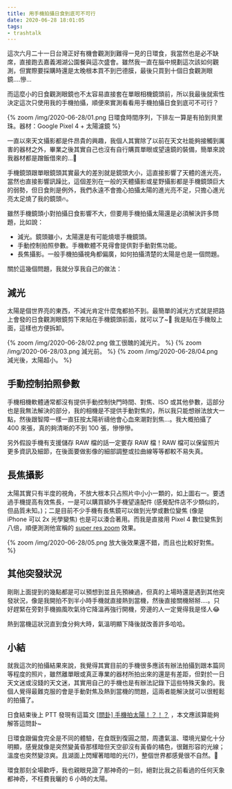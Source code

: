 ```yaml
---
title: 用手機拍攝日食到底可不可行
date: 2020-06-28 18:01:05
tags:
- trashtalk
---
```


這次六月二十一日台灣正好有機會觀測到難得一見的日環食，我當然也是必不缺席，直接跑去嘉義湘湖公園餐與這次盛會。雖然我一直在腦中規劃這次該如何觀測，但實際要採購時還是太晚根本買不到巴德膜，最後只買到十個日食觀測眼鏡....慘...

而這麼小的日食觀測眼鏡也不太容易直接套在單眼相機鏡頭前，所以我最後就索性決定這次只使用我的手機拍攝，順便來實測看看用手機拍攝日食到底可不可行？

{% zoom /img/2020-06-28/01.png 日環食時間序列，下排左一算是有拍到貝里珠。器材：Google Pixel 4 + 太陽濾鏡 %}

<!-- more -->

一直以來天文攝影都是件昂貴的興趣，我個人其實除了以前在天文社能夠接觸到厲害的器材之外，畢業之後其實自己也沒有自行購買單眼或望遠鏡的裝備，簡單來說我器材都是蹭飯借來的...🤣

手機鏡頭跟單眼鏡頭其實最大的差別就是鏡頭大小，這直接影響了天體的進光亮，當然也直接影響訊躁比，這個差別在一般的天體攝影或星野攝影都是手機鏡頭巨大的弱勢，但日食則是例外，我們永遠不會擔心拍攝太陽的進光亮不足，只擔心進光亮太足燒了我的鏡頭🔥。

雖然手機鏡頭小對拍攝日食影響不大，但要用手機拍攝太陽還是必須解決許多問題，比如說：

- 減光。鏡頭雖小，太陽還是有可能燒壞手機鏡頭。
- 手動控制拍照參數。手機軟體不見得會提供對手動對焦功能。
- 長焦攝影。一般手機拍攝視角都偏廣，如何拍攝清楚的太陽是也是一個問題。

關於這幾個問題，我就分享我自己的做法：

## 減光

太陽是個世界亮的東西，不減光肯定什麼鬼都拍不到。最簡單的減光方式就是把路上會發的日食觀測眼鏡剪下來貼在手機鏡頭前面，就可以了~🎉
我是貼在手機殼上面，這樣也方便拆卸。

<div style="display: flex; align-items: center;">
{% zoom /img/2020-06-28/02.png 做工很醜的減光片。 %}
{% zoom /img/2020-06-28/03.png 減光前。 %}
{% zoom /img/2020-06-28/04.png 減光後，太陽超小。 %}
</div>

## 手動控制拍照參數

手機相機軟體通常都沒有提供手動控制快門時間、對焦、ISO 或其他參數，這部分也是我無法解決的部分，我的相機是不提供手動對焦的，所以我只能想辦法放大一點，然後跟智障一樣一直狂按太陽祈禱他會心血來潮對到焦...。我大概拍攝了 400 來張，真的夠清晰的不到 100 張，慘慘慘。

另外假設手機有支援儲存 RAW 檔的話一定要存 RAW 檔！RAW 檔可以保留照片更多資訊及細節，在後面要做影像的細部調整或拉曲線等等都較不易失真。


## 長焦攝影

太陽其實只有半度的視角，不放大根本只占照片中小小一顆的，如上圖右一。要透過手機提高有效焦長，一是可以購買額外手機望遠配件 (感覺配件店不少類似的，但品質未知。)；二是目前不少手機有長焦鏡可以做到光學或數位變焦 (像是 iPhone 可以 2x 光學變焦) 也是可以湊合著用。而我是直接用 Pixel 4 數位變焦到八倍，順便測測他宣稱的 [super res zoom](https://ai.googleblog.com/2018/10/see-better-and-further-with-super-res.html) 效果。

{% zoom /img/2020-06-28/05.png 放大後效果還不錯，而且也比較好對焦。 %}



## 其他突發狀況

剛剛上面提到的幾點都是可以預想到並且先預練過，但真的上場時還是遇到其他突發狀況，像是我開拍不到半小時手機就直接熱到當機，然後直接關機掰掰....。只好趕緊在旁對手機搧風吹氣待它降溫再強行開機，旁邊的人一定覺得我是怪人😂

熱到當機這狀況直到食分夠大時，氣溫明顯下降後就改善許多哈哈。


## 小結

就我這次的拍攝結果來說，我覺得其實目前的手機很多應該有辦法拍攝到跟本篇同等程度的照片，雖然離單眼或真正專業的器材所拍出來的還是有差距，但對於一日天文迷或沒錢的天文迷，其實用自己的手機也是有辦法記錄下這些特殊天象的。我個人覺得最難克服的會是手動對焦及熱到當機的問題，這兩者能解決就可以很輕鬆的拍攝了。

日食結束後上 PTT 發現有這篇文 [[問卦] 手機拍太陽！？！？](https://www.ptt.cc/bbs/Gossiping/M.1592727472.A.C94.html) ，本文應該算能夠解答這問卦~


日環食跟偏食完全是不同的體驗，在食既到復圓之間，周遭氣溫、環境光變化十分明顯，感覺就像是突然變黃昏那樣暗但天空卻沒有黃昏的橘色，很難形容的光線；溫度也突然變涼爽。且湖面上閃耀著暗暗的光(?)，整個世界都感覺很不自然。🤯

環食那刻全場歡呼，我也親眼見證了那神奇的一刻，絕對比我之前看過的任何天象都神奇，不枉費我曬的 6 小時的太陽。
